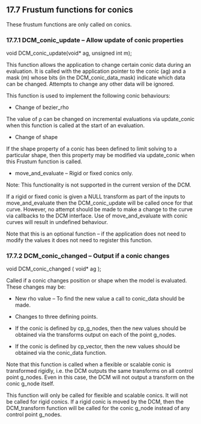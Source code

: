## 17.7 Frustum functions for conics

These frustum functions are only called on conics.

### 17.7.1 DCM\_conic\_update – Allow update of conic properties

void DCM\_conic\_update(void\* ag, unsigned int m);

This function allows the application to change certain conic data during an evaluation. 
It is called with the application pointer to the conic (ag) and a mask (m) whose bits (in the DCM\_conic\_data\_mask) indicate which data can be changed. 
Attempts to change any other data will be ignored.

This function is used to implement the following conic behaviours:

- Change of bezier\_rho



The value of ρ can be changed on incremental evaluations via update\_conic when this function is called at the start of an evaluation.
- Change of shape



If the shape property of a conic has been defined to limit solving to a particular shape, then this property may be modified via update\_conic when this Frustum function is called.
- move\_and\_evaluate – Rigid or fixed conics only.



Note: This functionality is not supported in the current version of the DCM.



If a rigid or fixed conic is given a NULL transform as part of the inputs to move\_and\_evaluate then the DCM\_conic\_update will be called once for that curve. 
However, no attempt should be made to make a change to the curve via callbacks to the DCM interface. 
Use of move\_and\_evaluate with conic curves will result in undefined behaviour.

Note that this is an optional function – if the application does not need to modify the values it does not need to register this function.

### 17.7.2 DCM\_conic\_changed – Output if a conic changes

void DCM\_conic\_changed ( void\* ag );

Called if a conic changes position or shape when the model is evaluated. 
These changes may be:

- New rho value – To find the new value a call to conic\_data should be made.
- Changes to three defining points.

- If the conic is defined by cp\_g\_nodes, then the new values should be obtained via the transforms output on each of the point g\_nodes.
- If the conic is defined by cp\_vector, then the new values should be obtained via the conic\_data function.

Note that this function is called when a flexible or scalable conic is transformed rigidly, i.e. 
the DCM outputs the same transforms on all control point g\_nodes. 
Even in this case, the DCM will not output a transform on the conic g\_node itself.

This function will only be called for flexible and scalable conics. 
It will not be called for rigid conics. 
If a rigid conic is moved by the DCM, then the DCM\_transform function will be called for the conic g\_node instead of any control point g\_nodes.

